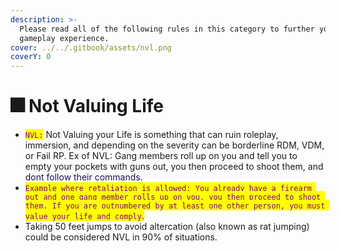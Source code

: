 ```yaml
---
description: >-
  Please read all of the following rules in this category to further your
  gameplay experience.
cover: ../../.gitbook/assets/nvl.png
coverY: 0
---
```


# 🎆 Not Valuing Life



* <mark style="color:purple;">`NVL:`</mark> Not Valuing your Life is something that can ruin roleplay, immersion, and depending on the severity can be borderline RDM, VDM, or Fail RP. Ex of NVL: Gang members roll up on you and tell you to empty your pockets with guns out, you then proceed to shoot them, and dont follow their commands.
* <mark style="color:purple;">`Example where retaliation is allowed: You already have a firearm out and one gang member rolls up on you, you then proceed to shoot them. If you are outnumbered by at least one other person, you must value your life and comply`</mark><mark style="color:purple;">.</mark>
* Taking 50 feet jumps to avoid altercation (also known as rat jumping) could be considered NVL in 90% of situations.
